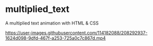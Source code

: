 # multiplied_text
A multiplied text animation with HTML &amp; CSS

https://user-images.githubusercontent.com/114182088/208292937-1624d098-9dfd-467f-a253-725a0c7c867d.mp4

